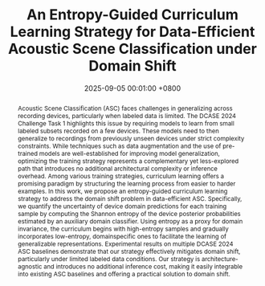 ---
title:          "An Entropy-Guided Curriculum Learning Strategy for Data-Efficient Acoustic Scene Classification under Domain Shift"
date:           2025-09-05 00:01:00 +0800
selected:       true
pub:            "Workshop on Detection and Classification of Acoustic Scenes and Events (DCASE Workshop)"
pub_date:       "2025"
abstract: >-
  Acoustic Scene Classification (ASC) faces challenges in generalizing across recording devices, particularly when labeled data is limited. The DCASE 2024 Challenge Task 1 highlights this issue by requiring models to learn from small labeled subsets recorded on a few devices. These models need to then generalize to recordings from previously unseen devices under strict complexity constraints. While techniques such as data augmentation and the use of pre-trained models are well-established for improving model generalization, optimizing the training strategy represents a complementary yet less-explored path that introduces no additional architectural complexity or inference overhead. Among various training strategies, curriculum learning offers a promising paradigm by structuring the learning process from easier to harder examples. In this work, we propose an entropy-guided curriculum learning strategy to address the domain shift problem in data-efficient ASC. Specifically, we quantify the uncertainty of device domain predictions for each training sample by computing the Shannon entropy of the device posterior probabilities estimated by an auxiliary domain classifier. Using entropy as a proxy for domain invariance, the curriculum begins with high-entropy samples and gradually incorporates low-entropy, domainspecific ones to facilitate the learning of generalizable representations. Experimental results on multiple DCASE 2024 ASC baselines demonstrate that our strategy effectively mitigates domain shift, particularly under limited labeled data conditions. Our strategy is architecture-agnostic and introduces no additional inference cost, making it easily integrable into existing ASC baselines and offering a practical solution to domain shift.
cover:          /assets/images/covers/pub-entropy.png
authors:
- Peihong Zhang*
- Yuxuan Liu*
- Zhixin Li
- Rui Sang
- Yiqiang Cai
- Yizhou Tan
- Shengchen Li
links:
  Paper: https://arxiv.org/pdf/2509.11168
---